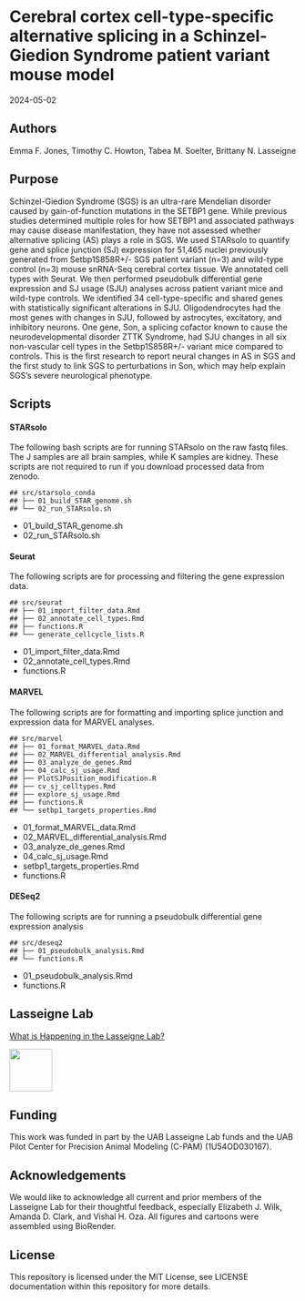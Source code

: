 Cerebral cortex cell-type-specific alternative splicing in a Schinzel-Giedion Syndrome patient variant mouse model
================
2024-05-02

## Authors

Emma F. Jones, Timothy C. Howton, Tabea M. Soelter, Brittany N.
Lasseigne

## Purpose

Schinzel-Giedion Syndrome (SGS) is an ultra-rare Mendelian disorder caused by gain-of-function mutations in the SETBP1 gene. While previous studies determined multiple roles for how SETBP1 and associated pathways may cause disease manifestation, they have not assessed whether alternative splicing (AS) plays a role in SGS. We used STARsolo to quantify gene and splice junction (SJ) expression for 51,465 nuclei previously generated from Setbp1S858R+/- SGS patient variant (n=3) and wild-type control (n=3) mouse snRNA-Seq cerebral cortex tissue. We annotated cell types with Seurat. We then performed pseudobulk differential gene expression and SJ usage (SJU) analyses across patient variant mice and wild-type controls. We identified 34 cell-type-specific and shared genes with statistically significant alterations in SJU. Oligodendrocytes had the most genes with changes in SJU, followed by astrocytes, excitatory, and inhibitory neurons. One gene, Son, a splicing cofactor known to cause the neurodevelopmental disorder ZTTK Syndrome, had SJU changes in all six non-vascular cell types in the Setbp1S858R+/- variant mice compared to controls. This is the first research to report neural changes in AS in SGS and the first study to link SGS to perturbations in Son, which may help explain SGS’s severe neurological phenotype.

## Scripts

#### STARsolo

The following bash scripts are for running STARsolo on the raw fastq
files. The J samples are all brain samples, while K samples are kidney.
These scripts are not required to run if you download processed data
from zenodo.

    ## src/starsolo_conda
    ## ├── 01_build_STAR_genome.sh
    ## └── 02_run_STARsolo.sh

- 01_build_STAR_genome.sh
- 02_run_STARsolo.sh

#### Seurat

The following scripts are for processing and filtering the gene
expression data.

    ## src/seurat
    ## ├── 01_import_filter_data.Rmd
    ## ├── 02_annotate_cell_types.Rmd
    ## ├── functions.R
    ## └── generate_cellcycle_lists.R

- 01_import_filter_data.Rmd
- 02_annotate_cell_types.Rmd
- functions.R

#### MARVEL

The following scripts are for formatting and importing splice junction
and expression data for MARVEL analyses.

    ## src/marvel
    ## ├── 01_format_MARVEL_data.Rmd
    ## ├── 02_MARVEL_differential_analysis.Rmd
    ## ├── 03_analyze_de_genes.Rmd
    ## ├── 04_calc_sj_usage.Rmd
    ## ├── PlotSJPosition_modification.R
    ## ├── cv_sj_celltypes.Rmd
    ## ├── explore_sj_usage.Rmd
    ## ├── functions.R
    ## └── setbp1_targets_properties.Rmd

- 01_format_MARVEL_data.Rmd
- 02_MARVEL_differential_analysis.Rmd
- 03_analyze_de_genes.Rmd
- 04_calc_sj_usage.Rmd
- setbp1_targets_properties.Rmd
- functions.R

#### DESeq2

The following scripts are for running a pseudobulk differential gene
expression analysis

    ## src/deseq2
    ## ├── 01_pseudobulk_analysis.Rmd
    ## └── functions.R

- 01_pseudobulk_analysis.Rmd
- functions.R

## Lasseigne Lab

[What is Happening in the Lasseigne Lab?](https://www.lasseigne.org/)

<img src="https://www.lasseigne.org/img/main/lablogo.png" width="75" height="75">

## Funding

This work was funded in part by the UAB Lasseigne Lab funds and the UAB Pilot Center for Precision Animal Modeling (C-PAM) (1U54OD030167).

## Acknowledgements

We would like to acknowledge all current and prior members of the Lasseigne Lab for their thoughtful feedback, especially Elizabeth J. Wilk, Amanda D. Clark, and Vishal H. Oza. All figures and cartoons were assembled using BioRender.

## License

This repository is licensed under the MIT License, see LICENSE
documentation within this repository for more details.
